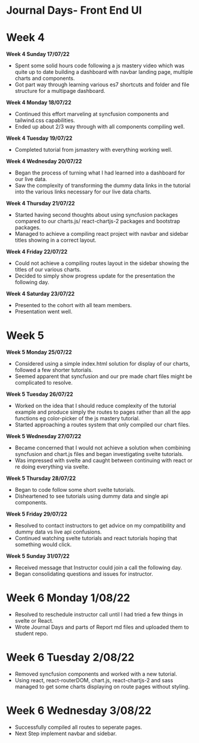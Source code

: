 # Journal Days- Front End UI

# Week 4

**Week 4 Sunday 17/07/22**

* Spent some solid hours code following a js mastery video which was quite up to date building a dashboard with navbar landing page, multiple charts and components.
* Got part way through learning various es7 shortcuts and folder and file structure for a multipage dashboard.

**Week 4 Monday 18/07/22**

* Continued this effort marveling at syncfusion components and tailwind.css capabilities.
* Ended up about 2/3 way through with all components compiling well.

**Week 4 Tuesday 19/07/22**

* Completed tutorial from jsmastery with everything working well.

**Week 4 Wednesday 20/07/22**

* Began the process of turning what I had learned into a dashboard for our live data.
* Saw the complexity of transforming the dummy data links in the tutorial into the various links necessary for our live data charts.

**Week 4 Thursday 21/07/22**

* Started having second thoughts about using syncfusion packages compared to our charts.js/ react-chartjs-2 packages and bootstrap packages.
* Managed to achieve a compiling react project with navbar and sidebar titles showing in a correct layout.

**Week 4 Friday 22/07/22**

* Could not achieve a compiling routes layout in the sidebar showing the titles of our various charts.
* Decided to simply show progress update for the presentation the following day.

**Week 4 Saturday 23/07/22**

* Presented to the cohort with all team members.
* Presentation went well.

# Week 5

**Week 5 Monday 25/07/22**

* Considered using a simple index.html solution for display of our charts, followed a few shorter tutorials.
* Seemed apparent that syncfusion and our pre made chart files might be complicated to resolve.

**Week 5 Tuesday 26/07/22**

* Worked on the idea that I should reduce complexity of the tutorial example and produce simply the routes to pages rather than all the app functions eg color-picker of the js mastery tutorial.
* Started approaching a routes system that only compiled our chart files.

**Week 5 Wednesday 27/07/22**

* Became concerned that I would not achieve a solution when combining syncfusion and chart.js files and began investigating svelte tutorials.
* Was impressed with svelte and caught between continuing with react or re doing everything via svelte.

**Week 5 Thursday 28/07/22**

* Began to code follow some short svelte tutorials.
* Disheartened to see tutorials using dummy data and single api components.

**Week 5 Friday 29/07/22**

* Resolved to contact instructors to get advice on my compatibility and dummy data vs live api confusions.
* Continued watching svelte tutorials and react tutorials hoping that something would click.

**Week 5 Sunday 31/07/22**

* Received message that Instructor could join a call the following day.
* Began consolidating questions and issues for instructor.

# Week 6 Monday 1/08/22

* Resolved to reschedule instructor call until I had tried a few things in svelte or React.
* Wrote Journal Days and parts of Report md files and uploaded them to student repo.

# Week 6 Tuesday 2/08/22

* Removed syncfusion components and worked with a new tutorial.
* Using react, react-routerDOM, chart.js, react-chartjs-2 and sass managed to get some charts displaying on route pages without styling.

# Week 6 Wednesday 3/08/22

* Successfully compiled all routes to seperate pages.
* Next Step implement navbar and sidebar.
